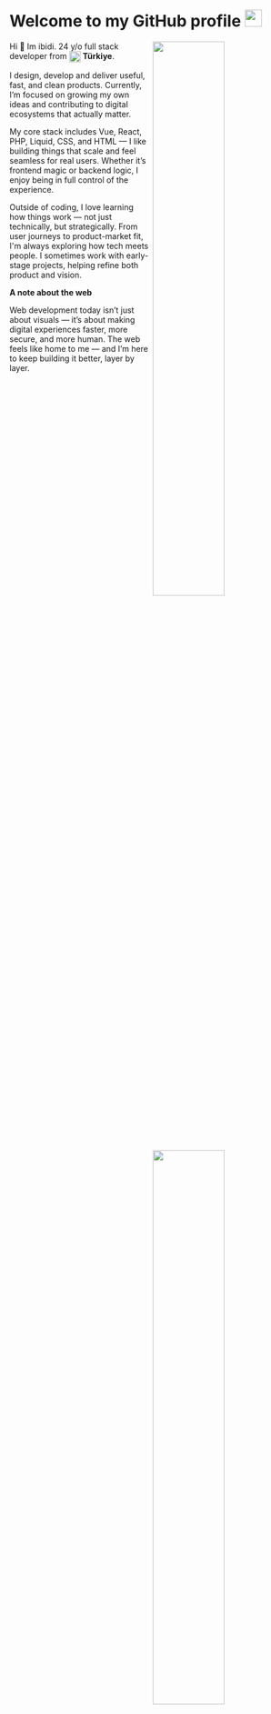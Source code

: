 <h1>Welcome to my GitHub profile <img src="https://media.giphy.com/media/Q7LHmoFwVP6Yc1swZs/giphy.gif" height="30px"></h1>

<img width="50%" align="right" src="https://github-readme-stats.vercel.app/api?username=ibidi&count_private=true&show_icons=true&theme=dark&hide_border=true&include_all_commits=true">
<img width="50%" height="1px" align="right" src="https://i.imgur.com/DkKayja.png">
<img width="50%" align="right" src="https://github-readme-stats.vercel.app/api/top-langs/?username=ibidi&theme=dark&hide_border=true&layout=compact">

Hi 👋 Im ibidi. 24 y/o full stack developer from <img width="20" height="20" align="center" src="https://i.imgur.com/ff547ZT.png"> **Türkiye**.

I design, develop and deliver useful, fast, and clean products. Currently, I’m focused on growing my own ideas and contributing to digital ecosystems that actually matter.

My core stack includes Vue, React, PHP, Liquid, CSS, and HTML — I like building things that scale and feel seamless for real users. Whether it’s frontend magic or backend logic, I enjoy being in full control of the experience.

Outside of coding, I love learning how things work — not just technically, but strategically. From user journeys to product-market fit, I'm always exploring how tech meets people. I sometimes work with early-stage projects, helping refine both product and vision.

**A note about the web**

Web development today isn’t just about visuals — it’s about making digital experiences faster, more secure, and more human. The web feels like home to me — and I’m here to keep building it better, layer by layer.
